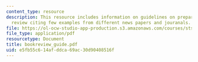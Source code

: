 ```yaml
---
content_type: resource
description: This resource includes information on guidelines on preparing a book
  review citing few examples from different news papers and jouranals.
file: https://ol-ocw-studio-app-production.s3.amazonaws.com/courses/sts-001-technology-in-american-history-spring-2006/e5fb55c614afddca69ac30d90408516f_bookreview_guide.pdf
file_type: application/pdf
resourcetype: Document
title: bookreview_guide.pdf
uid: e5fb55c6-14af-ddca-69ac-30d90408516f
---
```

